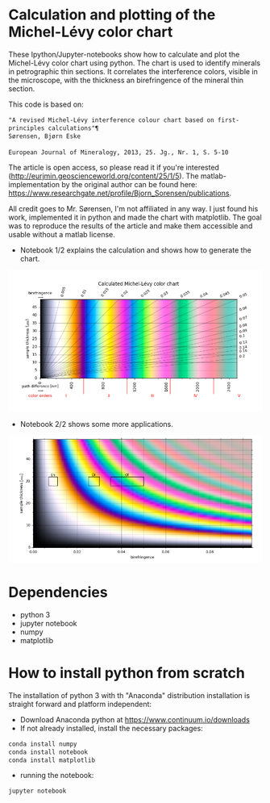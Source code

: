 # Calculation and plotting of the Michel-Lévy color chart

These Ipython/Jupyter-notebooks show how to calculate and plot the Michel-Lévy color chart using python.
The chart is used to identify minerals in petrographic thin sections. It correlates the interference colors, visible in the microscope, with the thickness an birefringence of the mineral thin section. 

This code is based on:
~~~
"A revised Michel-Lévy interference colour chart based on first-principles calculations"¶
Sørensen, Bjørn Eske

European Journal of Mineralogy, 2013, 25. Jg., Nr. 1, S. 5-10
~~~

The article is open access, so please read it if you're interested (http://eurjmin.geoscienceworld.org/content/25/1/5). The matlab-implementation by the original author can be found here: https://www.researchgate.net/profile/Bjorn_Sorensen/publications.

All credit goes to Mr. Sørensen, I'm not affiliated in any way. I just found his work, implemented it in python and made the chart with matplotlib. The goal was to reproduce the results of the article and make them accessible and usable without a matlab license.

- Notebook 1/2 explains the calculation and shows how to generate the chart.

![calulated_chart](./calculated_chart.png)

- Notebook 2/2 shows some more applications.

![calulated_chart](./chart2.png)

# Dependencies
- python 3
- jupyter notebook
- numpy
- matplotlib

# How to install python from scratch
The installation of python 3 with th "Anaconda" distribution installation is straight forward and platform independent:
- Download Anaconda python at https://www.continuum.io/downloads
- If not already installed, install the necessary packages:
~~~
conda install numpy
conda install notebook
conda install matplotlib
~~~
- running the notebook:
~~~
jupyter notebook
~~~
